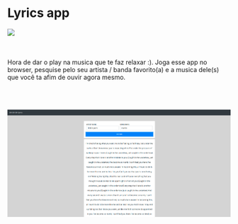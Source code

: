 # Lyrics app

<img src="http://giphygifs.s3.amazonaws.com/media/4oMoIbIQrvCjm/giphy.gif"/>

<br>
<br>
<br>

Hora de dar o play na musica que te faz relaxar :). Joga esse app no browser, pesquise pelo seu artista / banda favorito(a) e a musica dele(s) que você ta afim de ouvir agora mesmo.

<br>
<br>
<br>

<img src="./screenshots/app.png" />
